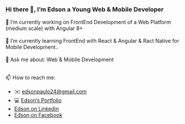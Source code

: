 ### Hi there 👋, I’m Edson a Young Web & Mobile Developer 

<!--
**EdsonPaulo/EdsonPaulo** is a ✨ _special_ ✨ repository because its `README.md` (this file) appears on your GitHub profile.

Here are some ideas to get you started:
- 😄 Pronouns: ...
- ⚡ Fun fact: ...
- 👯 I’m looking to collaborate on ...
- 🤔 I’m looking for help with Freelancer Jobs 


-->

🔭 I’m currently working on FrontEnd Development of a Web Platform (medium scale) with Angular 8+  <br><br>
🌱 I’m currently learning FrontEnd with React & Angular & Ract Native for Mobile Development.. <br><br>
💬 Ask me about: Web & Mobile Development <br><br>

📫 How to reach me: <br>
- :envelope: edsonpaulo24@gmail.com 
- :computer: <a href="https://edsonpaulo.github.io"> Edson’s Portfolio</a> 
- <a href="https://www.linkedin.com/in/edsonpaulo1/"> Edson on Linkedin </a> 
- <a href="https://www.facebook.com/EdsonGregorioEG"> Edson on Facebook </a> 
   
      
   
